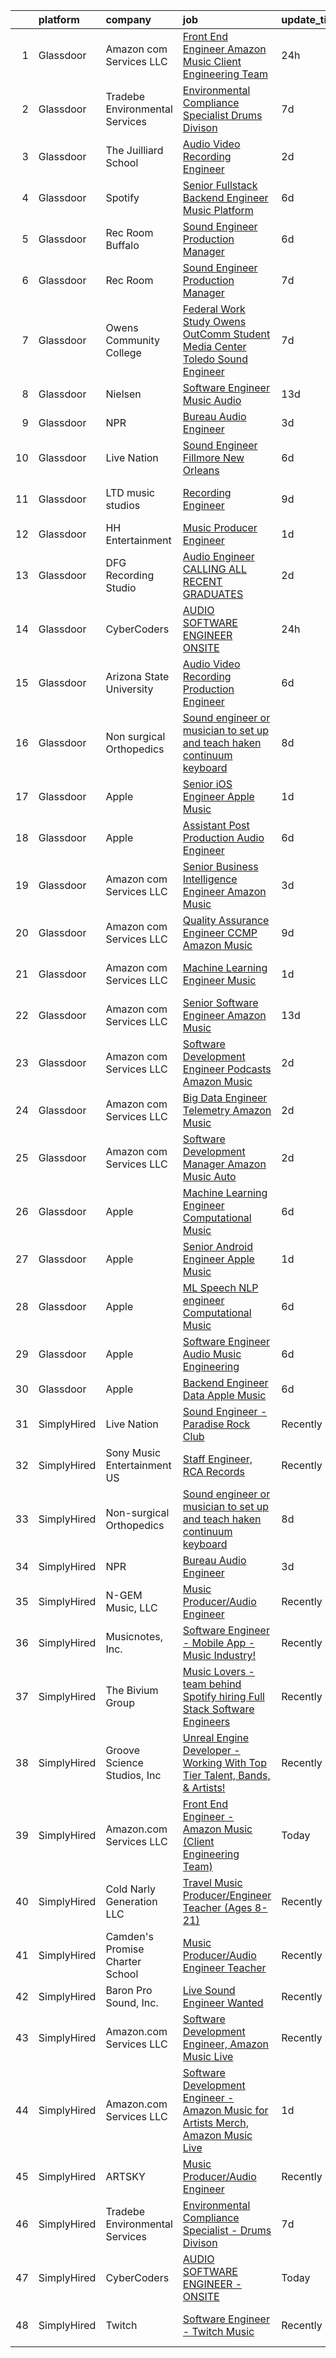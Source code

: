 

|    | platform    | company                         | job                                                                                                                                                                                                                                                                                                                                                                                                                                                                                                                                                                                                                                                                                                                                                                                                                                                                                                                                                                                                                                                                                                                                                                                                                                                                                                                                                                                         | update_time   | location                |
|---:|:------------|:--------------------------------|:--------------------------------------------------------------------------------------------------------------------------------------------------------------------------------------------------------------------------------------------------------------------------------------------------------------------------------------------------------------------------------------------------------------------------------------------------------------------------------------------------------------------------------------------------------------------------------------------------------------------------------------------------------------------------------------------------------------------------------------------------------------------------------------------------------------------------------------------------------------------------------------------------------------------------------------------------------------------------------------------------------------------------------------------------------------------------------------------------------------------------------------------------------------------------------------------------------------------------------------------------------------------------------------------------------------------------------------------------------------------------------------------|:--------------|:------------------------|
|  1 | Glassdoor   | Amazon com Services LLC         | [Front End Engineer   Amazon Music  Client Engineering Team ](https://www.glassdoor.com/partner/jobListing.htm?pos=109&ao=1136043&s=58&guid=000001814c65664f824c82ba0653fb7c&src=GD_JOB_AD&t=SR&vt=w&cs=1_24db8ddd&cb=1654844123158&jobListingId=1007928110099&jrtk=3-0-1g566apkmr08i801-1g566apl536hh000-1546d3f8742f9359-)                                                                                                                                                                                                                                                                                                                                                                                                                                                                                                                                                                                                                                                                                                                                                                                                                                                                                                                                                                                                                                                                | 24h           | Culver City, CA         |
|  2 | Glassdoor   | Tradebe Environmental Services  | [Environmental Compliance Specialist   Drums Divison](https://www.glassdoor.com/partner/jobListing.htm?pos=102&ao=1110586&s=58&guid=000001814c65664f824c82ba0653fb7c&src=GD_JOB_AD&t=SR&vt=w&ea=1&cs=1_f8567da4&cb=1654844123158&jobListingId=1007913837558&cpc=A615028083C8ED4B&jrtk=3-0-1g566apkmr08i801-1g566apl536hh000-aee518f62d822925--6NYlbfkN0B8GMa3RntkcGxyDWRdkTUuLLAj--st5PucnHcqnp1DO_xyRZy6JlrA19Mf9zE668ixGGA7sIcKfKFwOP6oss3WUsjXdYwe8U7FvSFDzICE8-OCnTZalcKpQsYK2x_ZES957dOQhEvZOGvYlOMLNDRt83ShqVO7DB_z2J1T_VxFxrEN0d4sjuCuxnojQDpU3UPeydqUzTQmlOg2kscHkwAt5ra9pMKhhgANHS2bKXyxhSPwtRLMHQ4jues7GOLSnZwtnkY8cAU38gzfplHiyrok9rHRl33cy5nrSFyxSAqe5rQbznqytpvEzL3aPnfAQXl96xLnOdvKDGK7fAiVQlNCtd7heYy2OGZe_dbjx5nM9-iU_dZLAr2C3Cmtge495ttVtgiS2Qt7EC4nYfUkvQiB961v13RN3S7pkotZPoCUTOX_O60VIii8cglP3NnL2FkucmawUcGPOGh8i-r_JKa6i8uimpTIGqlTQ1U3zAgZO6-azb2UJQhiOotx79w7t9IT5jBRABOymLni-Nliv8OccbzAe5IyYCgBLxM74SElNOtKmGS7nbCg19AosM5v_1w%3D)                                                                                                                                                                                                                                                                                                                                                                                                                                | 7d            | Millington, TN          |
|  3 | Glassdoor   | The Juilliard School            | [Audio Video Recording Engineer](https://www.glassdoor.com/partner/jobListing.htm?pos=125&ao=1136043&s=58&guid=000001814c65664f824c82ba0653fb7c&src=GD_JOB_AD&t=SR&vt=w&cs=1_4f6da8e5&cb=1654844123163&jobListingId=1007923139605&jrtk=3-0-1g566apkmr08i801-1g566apl536hh000-098188227d265a68-)                                                                                                                                                                                                                                                                                                                                                                                                                                                                                                                                                                                                                                                                                                                                                                                                                                                                                                                                                                                                                                                                                             | 2d            | New York, NY            |
|  4 | Glassdoor   | Spotify                         | [Senior Fullstack Backend Engineer  Music Platform](https://www.glassdoor.com/partner/jobListing.htm?pos=120&ao=1136043&s=58&guid=000001814c65664f824c82ba0653fb7c&src=GD_JOB_AD&t=SR&vt=w&cs=1_2425f552&cb=1654844123162&jobListingId=1007916395987&jrtk=3-0-1g566apkmr08i801-1g566apl536hh000-d77ebc1dba628ae7-)                                                                                                                                                                                                                                                                                                                                                                                                                                                                                                                                                                                                                                                                                                                                                                                                                                                                                                                                                                                                                                                                          | 6d            | New York, NY            |
|  5 | Glassdoor   | Rec Room Buffalo                | [Sound Engineer Production Manager](https://www.glassdoor.com/partner/jobListing.htm?pos=130&ao=1136043&s=58&guid=000001814c65664f824c82ba0653fb7c&src=GD_JOB_AD&t=SR&vt=w&ea=1&cs=1_483ee18b&cb=1654844123163&jobListingId=1007915855143&jrtk=3-0-1g566apkmr08i801-1g566apl536hh000-a0bd017ac6748576-)                                                                                                                                                                                                                                                                                                                                                                                                                                                                                                                                                                                                                                                                                                                                                                                                                                                                                                                                                                                                                                                                                     | 6d            | Buffalo, NY             |
|  6 | Glassdoor   | Rec Room                        | [Sound Engineer Production Manager](https://www.glassdoor.com/partner/jobListing.htm?pos=127&ao=1136043&s=58&guid=000001814c65664f824c82ba0653fb7c&src=GD_JOB_AD&t=SR&vt=w&ea=1&cs=1_4a706739&cb=1654844123163&jobListingId=1007913811813&jrtk=3-0-1g566apkmr08i801-1g566apl536hh000-9f316f024ee0411d-)                                                                                                                                                                                                                                                                                                                                                                                                                                                                                                                                                                                                                                                                                                                                                                                                                                                                                                                                                                                                                                                                                     | 7d            | Buffalo, NY             |
|  7 | Glassdoor   | Owens Community College         | [Federal Work Study  Owens OutComm Student Media Center Toledo  Sound Engineer](https://www.glassdoor.com/partner/jobListing.htm?pos=126&ao=1136043&s=58&guid=000001814c65664f824c82ba0653fb7c&src=GD_JOB_AD&t=SR&vt=w&cs=1_e7da1f83&cb=1654844123163&jobListingId=1007914550357&jrtk=3-0-1g566apkmr08i801-1g566apl536hh000-59763768fd316e72-)                                                                                                                                                                                                                                                                                                                                                                                                                                                                                                                                                                                                                                                                                                                                                                                                                                                                                                                                                                                                                                              | 7d            | Toledo, OH              |
|  8 | Glassdoor   | Nielsen                         | [Software Engineer  Music   Audio](https://www.glassdoor.com/partner/jobListing.htm?pos=118&ao=1136043&s=58&guid=000001814c65664f824c82ba0653fb7c&src=GD_JOB_AD&t=SR&vt=w&cs=1_c93d4562&cb=1654844123161&jobListingId=1007899383240&jrtk=3-0-1g566apkmr08i801-1g566apl536hh000-732aeccaf8fcf408-)                                                                                                                                                                                                                                                                                                                                                                                                                                                                                                                                                                                                                                                                                                                                                                                                                                                                                                                                                                                                                                                                                           | 13d           | Emeryville, CA          |
|  9 | Glassdoor   | NPR                             | [Bureau Audio Engineer](https://www.glassdoor.com/partner/jobListing.htm?pos=115&ao=1136043&s=58&guid=000001814c65664f824c82ba0653fb7c&src=GD_JOB_AD&t=SR&vt=w&cs=1_d1d808a4&cb=1654844123161&jobListingId=1007921354098&jrtk=3-0-1g566apkmr08i801-1g566apl536hh000-035cbbbfc1272e94-)                                                                                                                                                                                                                                                                                                                                                                                                                                                                                                                                                                                                                                                                                                                                                                                                                                                                                                                                                                                                                                                                                                      | 3d            | New York, NY            |
| 10 | Glassdoor   | Live Nation                     | [Sound Engineer   Fillmore  New Orleans](https://www.glassdoor.com/partner/jobListing.htm?pos=124&ao=1136043&s=58&guid=000001814c65664f824c82ba0653fb7c&src=GD_JOB_AD&t=SR&vt=w&cs=1_2f040e87&cb=1654844123163&jobListingId=1007916739901&jrtk=3-0-1g566apkmr08i801-1g566apl536hh000-40e7878c54f0690a-)                                                                                                                                                                                                                                                                                                                                                                                                                                                                                                                                                                                                                                                                                                                                                                                                                                                                                                                                                                                                                                                                                     | 6d            | New Orleans, LA         |
| 11 | Glassdoor   | LTD music studios               | [Recording Engineer](https://www.glassdoor.com/partner/jobListing.htm?pos=110&ao=1136043&s=58&guid=000001814c65664f824c82ba0653fb7c&src=GD_JOB_AD&t=SR&vt=w&ea=1&cs=1_4ac110a4&cb=1654844123158&jobListingId=1007906265796&jrtk=3-0-1g566apkmr08i801-1g566apl536hh000-e38009bc5f5a7d6d-)                                                                                                                                                                                                                                                                                                                                                                                                                                                                                                                                                                                                                                                                                                                                                                                                                                                                                                                                                                                                                                                                                                    | 9d            | Fort Lauderdale, FL     |
| 12 | Glassdoor   | HH Entertainment                | [Music Producer Engineer](https://www.glassdoor.com/partner/jobListing.htm?pos=101&ao=1110586&s=58&guid=000001814c65664f824c82ba0653fb7c&src=GD_JOB_AD&t=SR&vt=w&ea=1&cs=1_2e79c2d7&cb=1654844123158&jobListingId=1007926069539&cpc=4B4B39186BDA197B&jrtk=3-0-1g566apkmr08i801-1g566apl536hh000-a903640f963ceb8b--6NYlbfkN0DLWr0FuvwmpNY589ecXM0wpB-l41nBtAe9mv-PvJGiqTmTM5SnYGkcXU-1apxAd3MLXblk44bzauVK2DXObjjp1AaqTFPLgI3ewr--OKyhgjn9AtfYkAIBNFDcf82PwkCv-KwDmggNryQISkfAw6d5W8x3NlXjOgxP_89Zy0pFFXweievl2lfrY7DbyKVdAVfSWQmzF954RtENXFa8SyoZZUr4LNDpmuxgcnL-weSRam-36FQuWBoccrZTd-5abIfmw5GIMkHIouwPSCZAKGKMaJ9pmjBKEa4hmiP-pK7-1yvVJBDPARRa-44K5hmOmRa-8KHsR8SzX0MWwXkU9prl3kco1ZsmHOdxCk-ktQiKRFUtgJmSYKBYoPeq9JtJtp1MnaxS2XuU_OyRuVuGKk28LeGhnzzRAeBFBJtubuIKj9tVWACX6j4tKyn-LC6t6UcgNm1yB4jhVlQ0nJubIUQpBMut1wLrTKSnFXoAwjF3H4nau0PkYL38oPebDPA_N892WfFbqfuqKA%3D%3D)                                                                                                                                                                                                                                                                                                                                                                                                                                                                                                              | 1d            | Webster, TX             |
| 13 | Glassdoor   | DFG Recording Studio            | [Audio Engineer  CALLING ALL RECENT GRADUATES  ](https://www.glassdoor.com/partner/jobListing.htm?pos=111&ao=1136043&s=58&guid=000001814c65664f824c82ba0653fb7c&src=GD_JOB_AD&t=SR&vt=w&ea=1&cs=1_3de44555&cb=1654844123158&jobListingId=1007923905535&jrtk=3-0-1g566apkmr08i801-1g566apl536hh000-9b94ec7dac23bb56-)                                                                                                                                                                                                                                                                                                                                                                                                                                                                                                                                                                                                                                                                                                                                                                                                                                                                                                                                                                                                                                                                        | 2d            | Orange, NJ              |
| 14 | Glassdoor   | CyberCoders                     | [AUDIO SOFTWARE ENGINEER   ONSITE](https://www.glassdoor.com/partner/jobListing.htm?pos=107&ao=1110586&s=58&guid=000001814c65664f824c82ba0653fb7c&src=GD_JOB_AD&t=SR&vt=w&ea=1&cs=1_064e86c5&cb=1654844123158&jobListingId=1007930101412&cpc=FB7E4A1762AE5BEC&jrtk=3-0-1g566apkmr08i801-1g566apl536hh000-652dca5b53062914--6NYlbfkN0CpFJQzrgRR8WqXWK1qKKEqALWJw739KlKqr2H-MSI4eoBlI4EFrmor2FYZMP3muM2-GSw9e_6HlP7NYVFzi_UdzYTFibqiCYLz4Swax4YCbzAPIuEg1SwzWdFH5YoWfSYu1v7M7EgdOCsz_6ZMYmLh_aSIJaSmQ1eZlhd2P5_s3kfXOARq_OI0Gof_C_sw1fxBUTjhE3WuEuJjO1x9oAkpCFbtuW-jMULXtpQ4NYwhUIwxTfcXG2AYsbAyAHG2xvxAybWMhMz6IbsFrvBKzqgVONhMljUGS0RYmL1clFn6yQlRMwvRTLKqCPvOZhnTBLcEHOcgGCEIctbhbLB4EzCkZNa0K9Qh_PNtSCsOgmMSCUx7ClUkLS-SInMhY1QOMqYrj88nwGYiV_j7kI28GhKuKhtzVs0nNaTyHWaBbVKt7_bi4Y1QjZDnDp8MO1bmiX1lKV9lOH54YYNXB5VVEzeLB8w1hTHlFzhP9zfdd8nfXpg6ejePLU99F6b3sDAjPGL-b5hIo_YaXxQ7YCV87xiu1zg6jTZ6VWhLsBhVTZwJ0mviNF19wwPvJDXy3TWBG5AymQa3deNMMcIZDLbGdQwDu9BJUOwbar86yS07Mhha1bY8H5IC-6yJYJ83xzXUn8Ktorv-LF-U3jSXlnJ0CPnLslUx_U4_Fb4u8rQj2ahb48FklI0OOMo-8_YoFI3sljhOJfCgmO-cgkH2C-eFZ9d6yexcg8deuuGKdJ2rv5zGJJKKXpNWxObuk23T8frEJKeHOydII5o1HImGhbVseYdfeGXEYYXFA0MNeAELe90zaHWbE8ssHcz0dOkZohlZca59B-2ziL5-9YjAMnk78JGRnsKSBKg4ihYALIKGcSiGQE0h4gUx4Ir24ltSbew-0YTreLsHsrRf4dapWFo6CXXXRkvi8pttBSs7pJYI4Bygt1Yn9UUpa9MTNka1tNL5O00pBJaylSR-xk2US1Bw31JGL392WxTGqmejL9JAgQLWjWj7G1F-RaAX) | 24h           | San Jose, CA            |
| 15 | Glassdoor   | Arizona State University        | [Audio Video Recording Production Engineer](https://www.glassdoor.com/partner/jobListing.htm?pos=129&ao=1136043&s=58&guid=000001814c65664f824c82ba0653fb7c&src=GD_JOB_AD&t=SR&vt=w&cs=1_6602b40d&cb=1654844123163&jobListingId=1007917053973&jrtk=3-0-1g566apkmr08i801-1g566apl536hh000-5eeae14ef1a83dcf-)                                                                                                                                                                                                                                                                                                                                                                                                                                                                                                                                                                                                                                                                                                                                                                                                                                                                                                                                                                                                                                                                                  | 6d            | Phoenix, AZ             |
| 16 | Glassdoor   | Non surgical Orthopedics        | [Sound engineer or musician to set up and teach haken continuum keyboard](https://www.glassdoor.com/partner/jobListing.htm?pos=108&ao=1110586&s=58&guid=000001814c65664f824c82ba0653fb7c&src=GD_JOB_AD&t=SR&vt=w&ea=1&cs=1_cedcebef&cb=1654844123159&jobListingId=1007909489927&cpc=2CAED5C921A5F994&jrtk=3-0-1g566apkmr08i801-1g566apl536hh000-3b688acee934a767--6NYlbfkN0D5YAeMFi4zhZcq7gTnzHHMf_RYr1Ri-jQh-wsMEybxrbqSKcy82bdk2xLzsP5-Hub70bTgbRU51qnl3yUrfsqxm-xx8kzZg3CayOCzUu4vE8hHT0lMjG6T3BLy_KW88brvTW0IZgDMgFfMpWdC70FND5dAgsWPZ2P26JUa_Ee_Bp0e93CVt0_6wm9rQZiBRfrh-o_NUWRZWHqjNa9uOWxC6EvbMVd7AQNUDRTtZhEkNnr1g2u3xBthVICdOOq8MDgVSRRk6RbHJWWrvhhHoDza7XXEb369mnihQkrr24PxI8E7pgF8Nh0m6suziGjzPxzj74Gy47jC3ydwWCdFepmMb3G4nsld9i21-D0ezh-_infdZIhtu-QebYG9eoLr-7_GEWXkkkqIklrxDFO6_izV3uXXhHWAx66WWlAaWXzc0Fwkdop7kcatn-qFIT1QjiPdT7rGV_L8CUcfmtuwhUtEjNc7d21OjxZ_AK_YOCLUWEmmscOp4vToXdjUQF6swvbhIMJabDRSyx68YcxBl7jH7Ek6MEKGYU1nqjHjUutSJm4RYdgpwn4y)                                                                                                                                                                                                                                                                                                                                                                                                                          | 8d            | Hicksville, NY          |
| 17 | Glassdoor   | Apple                           | [Senior iOS Engineer   Apple Music](https://www.glassdoor.com/partner/jobListing.htm?pos=103&ao=1110586&s=58&guid=000001814c65664f824c82ba0653fb7c&src=GD_JOB_AD&t=SR&vt=w&cs=1_d74c789f&cb=1654844123157&jobListingId=1007927431117&cpc=654405A9B1E0A9F5&jrtk=3-0-1g566apkmr08i801-1g566apl536hh000-e07178d248322ad8--6NYlbfkN0BvKrLyj5gPmtZO9T8euul8TCxuuKNOtzRJOomxnwSEodTz2Bc-sPZlFpP0h5lDivpwxQgYRq-ep1kGV3R7PCRd0ytae5Dy1PTnEScyDy3Yg8wP7fwql9FeO1bZk7RhHUFJ6RpnEFfLRj1v0wj94TGdBzfrftwyVBUoQIcHYIuxdmK4L7xQvPGtI_QXuthhanx3xfb4PGd_DiQFHUjBHzdz7-JtyGErKV3xZ216JJaAcgOw7blskVq8WtQNRxMnO2MRw3ezqJGMuD2MZ2s5YbsFZh6dKgT8OUgI7dOGcPhKtI6S08plSEIf-u6_kHYdp90xAKcfhqA92ZxXq8HIpoeNnRPgg4wHyU3JpKE0hpaDVYVDasbw7DHAJh6KdYm4-y87lBIop5L93K24fSV-uFXPx86PtR-5xDrIAaVE857kapBGarZK9RpRoRKC6C3WfwM2hV1HNLG4Zf3x-BU47M2bE3oKU0FWLg3a3FN5jCUCCyvWEvl9fXN33_icRVN3EiuW4OaRulg5fZdigyx6Qq8vhejhuvX4-YkT09l2FMRaqh3WBh-6J4fC8xDqJhaQm2u5LmGHKH6xRA9CM9ea5-dBcWQsUisxFUTGJ5RW0Gh062U6mjtlRd1jzIxHhNxFeYhwDSxzbq2g4BJQJsF_Z8tY13AVMzm9K9w02_CkI-G-Bm8YPqapctBqmUMcrbTjMq4cS_AzFqFvMakL6IGo1CyLpleyAYCTJYdncqoR4N7e5d3LoCsgIELgofCzdMYbs51kEmDNOya9VlqxQ8377dbvZcHoclmjTEpG-KWSmFbRPNGXba_b9EPswRvpMcloCoiK_udvN5UOPT9xSUUnxnn1AGJigA5S4IiIele9MXrWI56z46GFwhArIHpcpl6cpYN0upEHu7pJ1IVYMRQoNSIoVUkUUFEOzBYDR8QuygiM5xfl2JXx5hvws8C0Bx4UARav9UK4i9SuM9lObnpHEoqV)                                     | 1d            | New York, NY            |
| 18 | Glassdoor   | Apple                           | [Assistant Post Production Audio Engineer](https://www.glassdoor.com/partner/jobListing.htm?pos=121&ao=1136043&s=58&guid=000001814c65664f824c82ba0653fb7c&src=GD_JOB_AD&t=SR&vt=w&cs=1_d17e23ad&cb=1654844123162&jobListingId=1007917363393&jrtk=3-0-1g566apkmr08i801-1g566apl536hh000-c975373dc6cc8c45-)                                                                                                                                                                                                                                                                                                                                                                                                                                                                                                                                                                                                                                                                                                                                                                                                                                                                                                                                                                                                                                                                                   | 6d            | Cupertino, CA           |
| 19 | Glassdoor   | Amazon com Services LLC         | [Senior Business Intelligence Engineer  Amazon Music](https://www.glassdoor.com/partner/jobListing.htm?pos=114&ao=1136043&s=58&guid=000001814c65664f824c82ba0653fb7c&src=GD_JOB_AD&t=SR&vt=w&cs=1_f2881d5c&cb=1654844123160&jobListingId=1007921569173&jrtk=3-0-1g566apkmr08i801-1g566apl536hh000-4674a5aed8671a0a-)                                                                                                                                                                                                                                                                                                                                                                                                                                                                                                                                                                                                                                                                                                                                                                                                                                                                                                                                                                                                                                                                        | 3d            | Seattle, WA             |
| 20 | Glassdoor   | Amazon com Services LLC         | [Quality Assurance Engineer  CCMP  Amazon Music](https://www.glassdoor.com/partner/jobListing.htm?pos=113&ao=1136043&s=58&guid=000001814c65664f824c82ba0653fb7c&src=GD_JOB_AD&t=SR&vt=w&cs=1_c97bcf99&cb=1654844123159&jobListingId=1007906446113&jrtk=3-0-1g566apkmr08i801-1g566apl536hh000-96896446d650ddd9-)                                                                                                                                                                                                                                                                                                                                                                                                                                                                                                                                                                                                                                                                                                                                                                                                                                                                                                                                                                                                                                                                             | 9d            | Seattle, WA             |
| 21 | Glassdoor   | Amazon com Services LLC         | [Machine Learning Engineer  Music](https://www.glassdoor.com/partner/jobListing.htm?pos=112&ao=1136043&s=58&guid=000001814c65664f824c82ba0653fb7c&src=GD_JOB_AD&t=SR&vt=w&cs=1_bce860e4&cb=1654844123159&jobListingId=1007926660229&jrtk=3-0-1g566apkmr08i801-1g566apl536hh000-70c46895e03c84ee-)                                                                                                                                                                                                                                                                                                                                                                                                                                                                                                                                                                                                                                                                                                                                                                                                                                                                                                                                                                                                                                                                                           | 1d            | San Francisco, CA       |
| 22 | Glassdoor   | Amazon com Services LLC         | [Senior Software Engineer  Amazon Music](https://www.glassdoor.com/partner/jobListing.htm?pos=116&ao=1136043&s=58&guid=000001814c65664f824c82ba0653fb7c&src=GD_JOB_AD&t=SR&vt=w&cs=1_b0ef807f&cb=1654844123161&jobListingId=1007897299405&jrtk=3-0-1g566apkmr08i801-1g566apl536hh000-26892658428fce76-)                                                                                                                                                                                                                                                                                                                                                                                                                                                                                                                                                                                                                                                                                                                                                                                                                                                                                                                                                                                                                                                                                     | 13d           | San Francisco, CA       |
| 23 | Glassdoor   | Amazon com Services LLC         | [Software Development Engineer  Podcasts   Amazon Music](https://www.glassdoor.com/partner/jobListing.htm?pos=117&ao=1136043&s=58&guid=000001814c65664f824c82ba0653fb7c&src=GD_JOB_AD&t=SR&vt=w&cs=1_37088f90&cb=1654844123161&jobListingId=1007923449344&jrtk=3-0-1g566apkmr08i801-1g566apl536hh000-7ffbd5851da7d9dc-)                                                                                                                                                                                                                                                                                                                                                                                                                                                                                                                                                                                                                                                                                                                                                                                                                                                                                                                                                                                                                                                                     | 2d            | Culver City, CA         |
| 24 | Glassdoor   | Amazon com Services LLC         | [Big Data Engineer   Telemetry  Amazon Music](https://www.glassdoor.com/partner/jobListing.htm?pos=122&ao=1136043&s=58&guid=000001814c65664f824c82ba0653fb7c&src=GD_JOB_AD&t=SR&vt=w&cs=1_2e5d677c&cb=1654844123163&jobListingId=1007924174799&jrtk=3-0-1g566apkmr08i801-1g566apl536hh000-a3d0ec94b474fc74-)                                                                                                                                                                                                                                                                                                                                                                                                                                                                                                                                                                                                                                                                                                                                                                                                                                                                                                                                                                                                                                                                                | 2d            | San Francisco, CA       |
| 25 | Glassdoor   | Amazon com Services LLC         | [Software Development Manager  Amazon Music   Auto](https://www.glassdoor.com/partner/jobListing.htm?pos=128&ao=1136043&s=58&guid=000001814c65664f824c82ba0653fb7c&src=GD_JOB_AD&t=SR&vt=w&cs=1_10d5203f&cb=1654844123163&jobListingId=1007924173646&jrtk=3-0-1g566apkmr08i801-1g566apl536hh000-889d37759281c33e-)                                                                                                                                                                                                                                                                                                                                                                                                                                                                                                                                                                                                                                                                                                                                                                                                                                                                                                                                                                                                                                                                          | 2d            | Sunnyvale, CA           |
| 26 | Glassdoor   | Apple                           | [Machine Learning Engineer  Computational Music](https://www.glassdoor.com/partner/jobListing.htm?pos=119&ao=1136043&s=58&guid=000001814c65664f824c82ba0653fb7c&src=GD_JOB_AD&t=SR&vt=w&cs=1_e6fc0247&cb=1654844123162&jobListingId=1007917362539&jrtk=3-0-1g566apkmr08i801-1g566apl536hh000-bf9ffda96514d847-)                                                                                                                                                                                                                                                                                                                                                                                                                                                                                                                                                                                                                                                                                                                                                                                                                                                                                                                                                                                                                                                                             | 6d            | Portland, OR            |
| 27 | Glassdoor   | Apple                           | [Senior Android Engineer   Apple Music](https://www.glassdoor.com/partner/jobListing.htm?pos=106&ao=1110586&s=58&guid=000001814c65664f824c82ba0653fb7c&src=GD_JOB_AD&t=SR&vt=w&cs=1_abc390b2&cb=1654844123158&jobListingId=1007927431100&cpc=2CAED5C921A5F994&jrtk=3-0-1g566apkmr08i801-1g566apl536hh000-d355fb14d0a07e1b--6NYlbfkN0BvKrLyj5gPmtZO9T8euul8TCxuuKNOtzRJOomxnwSEodTz2Bc-sPZlC5mDe-NOaJiXSBfunxvVSGXb6ibOxECe8ASMU-OwML-1-v-JeLpDOLQKmzjd8aPn23NvMrDYDKswW3G5RmDbOKg9W-Wfco3dQtEkf3P5yxPJ3aXk8I1Uwb83XotEj_Cqy2498EkTxxYnwQHiMqynrRJ_AUBYgtAOB1npzqN-RpMq8dXtL6Z1CgoP4o-lmaYidh1X527iI58a9sEox3oMQ2-TCu-P-TR0ztW4e1X3ylgzZTcJQ3ZTEpesvAiFsIcI9F7hM4bPxk7ASJVlGnyupasnVWOvdEwcCEugu4Fri05rZGM7uIlhgT3fzBgJdDK-AsgxRoeuuN3UhzwUTCbzn-14S1PvpDBzr18INiG3sdPQjkkTIuQpgRgm8UJ2EYbXADko5Ml8weso3XSJzkU8Rmg44X-JK0bRvhmFgILI8ZWHOFds3HJIxhIIWCPYfHxDv-Utt0DfsUaD57jtgJQWQKMCfoTeDybvi21JT8jiZGpt4bep9CMlZYj5kkemQyLPzVNAtnFIWjk1ljeAqNkChaBwud1gBCwkPFXQt6MWJcGtY7zLaJ-JJX741kjHTOoi5MCQU57hmXFbhVoGOBLfCr9nQN1nbUrXp-UdnM4B5PcHx7Z_7SorhP1LkXhGkX2PSkRyStb7Ir1pejV7t0z6SosqNlNXr9g4JkzN6yQG9QYeiNxjRqt1YTVdNbOlbf1wvXUYC_ug-nqdk7ValfypWIfnHFH6V1pJcPCVb6ZUtLzSReTuePez5jzwPT1uui6Ik-zIE3MN2zzApeMMfLbp9x7qw_N-ajHTOeKeJSSiXny2gb7RbuJ0L7aG4B7svfjoTgEoUkn6XKHvxvK74buB1aCh-trNz2mITOyhoUkyePl2YhSAu1hbcIA6O8rHQhdRE5wd6LBCU034kEF8noz9rEDzST3LUtyr)                                 | 1d            | San Diego, CA           |
| 28 | Glassdoor   | Apple                           | [ML Speech   NLP engineer  Computational Music](https://www.glassdoor.com/partner/jobListing.htm?pos=123&ao=1136043&s=58&guid=000001814c65664f824c82ba0653fb7c&src=GD_JOB_AD&t=SR&vt=w&cs=1_8b5d611f&cb=1654844123163&jobListingId=1007917364546&jrtk=3-0-1g566apkmr08i801-1g566apl536hh000-731ca3a7ad879969-)                                                                                                                                                                                                                                                                                                                                                                                                                                                                                                                                                                                                                                                                                                                                                                                                                                                                                                                                                                                                                                                                              | 6d            | Portland, OR            |
| 29 | Glassdoor   | Apple                           | [Software Engineer   Audio Music Engineering](https://www.glassdoor.com/partner/jobListing.htm?pos=105&ao=1110586&s=58&guid=000001814c65664f824c82ba0653fb7c&src=GD_JOB_AD&t=SR&vt=w&cs=1_f2c71fef&cb=1654844123159&jobListingId=1007917012132&cpc=AC285F3A3ECA6BB0&jrtk=3-0-1g566apkmr08i801-1g566apl536hh000-66a5959cc2c319e5--6NYlbfkN0BvKrLyj5gPmtZO9T8euul8TCxuuKNOtzRJOomxnwSEodTz2Bc-sPZl29JElYHfcoRu0fPF_ZzN6NyR22neeYnn6ROWfkt7xIv5UOF9Dlx-tNKzyxO7Cfyp1KdRHChC4x2JswU1D4zGptHA691jdfAjLj_aHuFkwGpgCp8PiJ0fgsM_4XbmSLIz2ffgmUJ0lh_0eGvP-kxhvYnDHDY-cjh6Cy1sYrxQc_0o4Jt2saEVHvRaglNbhMaG3P0Dl88XRCwwiIE27NVZyJC99ydgHvKkoJdmnccenWfuQEhUc4uy6IOonmIVnndnl3fJXlW8cbPW8aWq8TlUECXe7rcvxD7l3NGQbQtrIAHhJIE375dN1gs3NsFDuGvRjffPUJZbafaGrSYIbJJGOYdksHXz2Jn6G6UtBpzUZ6SA6SBda8Col8s63da25PGcCncxuE-VEoUk4w3xpe9wjBmRIGvz6EdaTNvZduuXof-t6lZmWt8lrVhkdWtJnMHDe59gGKYayK3-EU0rBPVFMF8n84ip4bvRezO4OyGF9cwBpFlCUUIWLo-VyxU-VJB7-fFPfEerZ1I35ugHhb6DMwutgf0BYHbGrHesTv-mqEvbfF3mh1LGMV1pw6Btu_cU1IbXNQdgOIs-gH6iqm61X_invFZUV35UzRkCtzb3PvvBgmS_ytGlF0nWL3ROQVlPp6u0XzEvQqFXgimTQxZ4F6h-32QNhbdGAmGTtToRnWgEqSRsGoTLT8ROj8BNzkBwI7hg8lqZyEfRPXyUxO1VGZN5OVPKm40ufxq6oBj5jCs_xOGq9Erg7_wSQbBoxrt-ZuQxvpF0KpA7UpZQ1ykVVjnsZyjuttA1-3OLbQaex5mAE1uKYdoBApHy6x8CHN3dbR4XiGjmH1IcYIiBrvc0fWb4x9Wgg-uJR9uCbHBFyl6vf6JP-Xi-CMUCwTMpA7mXjrCxWgj05ryCPhxuFVabcSwZgXVtPNclcSjWwcb9HiY%3D)             | 6d            | Culver City, CA         |
| 30 | Glassdoor   | Apple                           | [Backend Engineer Data   Apple Music](https://www.glassdoor.com/partner/jobListing.htm?pos=104&ao=1110586&s=58&guid=000001814c65664f824c82ba0653fb7c&src=GD_JOB_AD&t=SR&vt=w&cs=1_d459ccbf&cb=1654844123157&jobListingId=1007917012099&cpc=8795CF9063CD573D&jrtk=3-0-1g566apkmr08i801-1g566apl536hh000-3e0a4e107b841912--6NYlbfkN0BvKrLyj5gPmtZO9T8euul8TCxuuKNOtzRJOomxnwSEodTz2Bc-sPZlFpP0h5lDivpyqv1_1q5yi7sfbLn7AXwlCfXnikP7O9OndK5VBx-j_YqikbhqFF_zwTphQo6SqvzynzK_3T0_qKmj2h-_R0TJJNcbSV_xSAf_KaI121wpcM-oLIlB6Q1m4aF8HGHNF5v6AHxur7Z71DHh4sz7cepywCsApxKMtJJUmpfDFsoQrsnsnXyRIMk7wICgAKVGmKWMPzkGwtXb2mM-jLNB3FiHFkzqmKc0XEE3a6uwGmA7ZOqHiV744Wl76d2J3Y_4jOF8x4z7kmJ8Qs4Cr-3NZEtue_PjtYCE6oPOJ-AJj20brRaPFGD5borY5eg60luALC0iQVTZUb0goRkXfxQm7FUJ4e0nKCTvDasvh6Ikxd1M6zZRm30my3HVSoAyaywWqDFcPKV4n6Z3fzqCBq0F50mr_axIp93Qjc4kRazdqH298xcRyvBa3soW_aGoTn8pc2oW5e8-qqfYgSQGPPMUQNIMl6n01mopKEQe5iKLUC5jCfSwVaxBNeWZov6ozNCuQSrqC7YzSFZV6pLBMDkyzoll_CJ7exe-IP17-dhSQJ6II5GW1WnwRT6DqO7LiaGbbdJBnt7s0BGkXLdTSaVaFhRfIvgyMjrUVhtJ3GnJjkC9760YzwcRsZrW2uD_MTgosxzQzdxNWIGzUikDWGU_ply3KunFtY88NZDJ3UqA5eDT-b1HaDmRVw6uHnlCKsQJsIYgJUM5aFwy8TFjrmX45KKuA6s_9A8tNO0DvZ-ID8-J8gtvgFxRp0-o5KeWEaAtmI5-pTqRfv9k8HBDqjjKvsSyZIZ2fzEHhVSptPG4L0K0D5OQjJtwk0dkcZuwOi8gJBk3MXoNk-v9qI3EtKAjDMgwKyIwfUN62cRNH5JNY4BS-8UrBB6KY29JXc4wWQ9vEgybmpSsXlqEBemRNJEHGlxX)                                   | 6d            | New York, NY            |
| 31 | SimplyHired | Live Nation                     | [Sound Engineer - Paradise Rock Club](https://www.simplyhired.com/job/-5zfQ81gQpwhEtb_NpzM1x7WLPjNQAhLmuZUqlORA4Mbq0POi7ARrg?q=music+engineer)                                                                                                                                                                                                                                                                                                                                                                                                                                                                                                                                                                                                                                                                                                                                                                                                                                                                                                                                                                                                                                                                                                                                                                                                                                              | Recently      | Boston, MA +3 locations |
| 32 | SimplyHired | Sony Music Entertainment US     | [Staff Engineer, RCA Records](https://www.simplyhired.com/job/dwkMmDXnT1hAmYDd9mYCsbJlC48Fo9KuuDMR62WYReptlyXKnOCFWQ?q=music+engineer)                                                                                                                                                                                                                                                                                                                                                                                                                                                                                                                                                                                                                                                                                                                                                                                                                                                                                                                                                                                                                                                                                                                                                                                                                                                      | Recently      | Los Angeles, CA         |
| 33 | SimplyHired | Non-surgical Orthopedics        | [Sound engineer or musician to set up and teach haken continuum keyboard](https://www.simplyhired.com/job/7y5RxfWgvBhvD5ARANj7xR1wS24g3fPvxpYIHCnLHOc6p5-BJXdA0g?q=music+engineer)                                                                                                                                                                                                                                                                                                                                                                                                                                                                                                                                                                                                                                                                                                                                                                                                                                                                                                                                                                                                                                                                                                                                                                                                          | 8d            | Hicksville, NY          |
| 34 | SimplyHired | NPR                             | [Bureau Audio Engineer](https://www.simplyhired.com/job/48fbd3fxzMiTsj8fd3hGlwx5mlD-0cpnxFgZxtSTVPBd5vrUq0L6yA?q=music+engineer)                                                                                                                                                                                                                                                                                                                                                                                                                                                                                                                                                                                                                                                                                                                                                                                                                                                                                                                                                                                                                                                                                                                                                                                                                                                            | 3d            | New York, NY            |
| 35 | SimplyHired | N-GEM Music, LLC                | [Music Producer/Audio Engineer](https://www.simplyhired.com/job/Ezwa4jEajZ7pguMTILcySEmg7Pz97pN4Z54HItsH2bknDEZXVVTfQw?q=music+engineer)                                                                                                                                                                                                                                                                                                                                                                                                                                                                                                                                                                                                                                                                                                                                                                                                                                                                                                                                                                                                                                                                                                                                                                                                                                                    | Recently      | Remote                  |
| 36 | SimplyHired | Musicnotes, Inc.                | [Software Engineer - Mobile App - Music Industry!](https://www.simplyhired.com/job/znPtqyuOs7-wVaRUojghv2RSA5GqEzrKbutvPlgAZWT6nXoyEGnC5Q?q=music+engineer)                                                                                                                                                                                                                                                                                                                                                                                                                                                                                                                                                                                                                                                                                                                                                                                                                                                                                                                                                                                                                                                                                                                                                                                                                                 | Recently      | Madison, WI             |
| 37 | SimplyHired | The Bivium Group                | [Music Lovers - team behind Spotify hiring Full Stack Software Engineers](https://www.simplyhired.com/job/mG4k8jolCoSrWLgW6eqeXsUGR3pPFXcLyrjxoinfzV2qZko2K-L12A?q=music+engineer)                                                                                                                                                                                                                                                                                                                                                                                                                                                                                                                                                                                                                                                                                                                                                                                                                                                                                                                                                                                                                                                                                                                                                                                                          | Recently      | Remote                  |
| 38 | SimplyHired | Groove Science Studios, Inc     | [Unreal Engine Developer - Working With Top Tier Talent, Bands, & Artists!](https://www.simplyhired.com/job/tMUv0bhv1WXQseALxCUyt4HnppYbuHAxKhmBeo43qD4xlbIyIH-L1Q?q=music+engineer)                                                                                                                                                                                                                                                                                                                                                                                                                                                                                                                                                                                                                                                                                                                                                                                                                                                                                                                                                                                                                                                                                                                                                                                                        | Recently      | Remote                  |
| 39 | SimplyHired | Amazon.com Services LLC         | [Front End Engineer - Amazon Music (Client Engineering Team)](https://www.simplyhired.com/job/QaI_ahQVy5zuNvPgbocrNMpWK-jH-jWl3s8lPrOYPdHm5Ky4GZL7XQ?q=music+engineer)                                                                                                                                                                                                                                                                                                                                                                                                                                                                                                                                                                                                                                                                                                                                                                                                                                                                                                                                                                                                                                                                                                                                                                                                                      | Today         | Culver City, CA         |
| 40 | SimplyHired | Cold Narly Generation LLC       | [Travel Music Producer/Engineer Teacher (Ages 8-21)](https://www.simplyhired.com/job/PrRtHJK34wjcqtTKUBXmae48zJvTGlLB4ZEAem-S4UoRI16O7wT5WQ?q=music+engineer)                                                                                                                                                                                                                                                                                                                                                                                                                                                                                                                                                                                                                                                                                                                                                                                                                                                                                                                                                                                                                                                                                                                                                                                                                               | Recently      | Buffalo, NY +1 location |
| 41 | SimplyHired | Camden's Promise Charter School | [Music Producer/Audio Engineer Teacher](https://www.simplyhired.com/job/l9PJfcPPBVooQjznIQ7VLgR2oLGIZF4pMRyQSenxexlCDqVeK7eeog?q=music+engineer)                                                                                                                                                                                                                                                                                                                                                                                                                                                                                                                                                                                                                                                                                                                                                                                                                                                                                                                                                                                                                                                                                                                                                                                                                                            | Recently      | Camden, NJ              |
| 42 | SimplyHired | Baron Pro Sound, Inc.           | [Live Sound Engineer Wanted](https://www.simplyhired.com/job/hRdCep7E0zAkwBn5u5E1M9-xXcXZw44DdhqthXUmTCzpZOCcWK2sBg?q=music+engineer)                                                                                                                                                                                                                                                                                                                                                                                                                                                                                                                                                                                                                                                                                                                                                                                                                                                                                                                                                                                                                                                                                                                                                                                                                                                       | Recently      | Long Island, NY         |
| 43 | SimplyHired | Amazon.com Services LLC         | [Software Development Engineer, Amazon Music Live](https://www.simplyhired.com/job/mpgzgT6r885fjDF9t9oYbhMiUPQvAME3CQopjyPobkAI9WLjTXZnMg?q=music+engineer)                                                                                                                                                                                                                                                                                                                                                                                                                                                                                                                                                                                                                                                                                                                                                                                                                                                                                                                                                                                                                                                                                                                                                                                                                                 | Recently      | Remote +1 location      |
| 44 | SimplyHired | Amazon.com Services LLC         | [Software Development Engineer - Amazon Music for Artists Merch, Amazon Music Live](https://www.simplyhired.com/job/-szlqP6H8LHr2zob5iQJyZQDe0oke7jNzQY0bzmq1q3eQHAAn6WKzA?q=music+engineer)                                                                                                                                                                                                                                                                                                                                                                                                                                                                                                                                                                                                                                                                                                                                                                                                                                                                                                                                                                                                                                                                                                                                                                                                | 1d            | Culver City, CA         |
| 45 | SimplyHired | ARTSKY                          | [Music Producer/Audio Engineer](https://www.simplyhired.com/job/BbM7NTnRalz9-Fudxd0oQm7UeYC8yFZYx4Pm0xqhMZxGF5zeFnYAdA?q=music+engineer)                                                                                                                                                                                                                                                                                                                                                                                                                                                                                                                                                                                                                                                                                                                                                                                                                                                                                                                                                                                                                                                                                                                                                                                                                                                    | Recently      | Remote                  |
| 46 | SimplyHired | Tradebe Environmental Services  | [Environmental Compliance Specialist - Drums Divison](https://www.simplyhired.com/job/QxadPEXBQzNI7rR-07CHvrQQi-Pg3dNWVlEbCvjdXz8QBkvSyDk7qg?q=music+engineer)                                                                                                                                                                                                                                                                                                                                                                                                                                                                                                                                                                                                                                                                                                                                                                                                                                                                                                                                                                                                                                                                                                                                                                                                                              | 7d            | Millington, TN          |
| 47 | SimplyHired | CyberCoders                     | [AUDIO SOFTWARE ENGINEER - ONSITE](https://www.simplyhired.com/job/nv1rucBGaI1pHz31tcAvwMsa_i5GSnZukPs7r6WotsZqmzaX_wbpbA?q=music+engineer)                                                                                                                                                                                                                                                                                                                                                                                                                                                                                                                                                                                                                                                                                                                                                                                                                                                                                                                                                                                                                                                                                                                                                                                                                                                 | Today         | San Jose, CA            |
| 48 | SimplyHired | Twitch                          | [Software Engineer - Twitch Music](https://www.simplyhired.com/job/9EgRJ-5WdnumlMglgsmtZzio1yJuWSV_I5TC0uTo-w_9_gzSAC5Izw?q=music+engineer)                                                                                                                                                                                                                                                                                                                                                                                                                                                                                                                                                                                                                                                                                                                                                                                                                                                                                                                                                                                                                                                                                                                                                                                                                                                 | Recently      | Irvine, CA +3 locations |